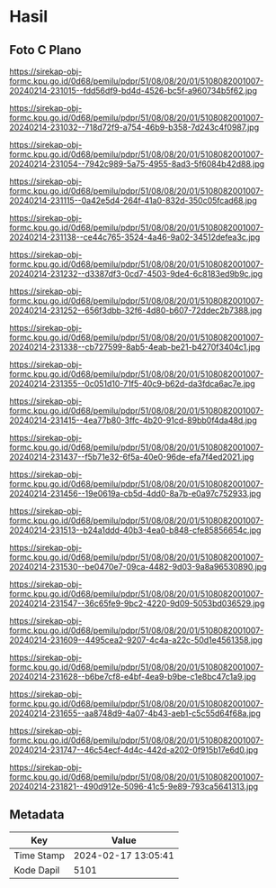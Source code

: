# Hasil

## Foto C Plano

https://sirekap-obj-formc.kpu.go.id/0d68/pemilu/pdpr/51/08/08/20/01/5108082001007-20240214-231015--fdd56df9-bd4d-4526-bc5f-a960734b5f62.jpg

https://sirekap-obj-formc.kpu.go.id/0d68/pemilu/pdpr/51/08/08/20/01/5108082001007-20240214-231032--718d72f9-a754-46b9-b358-7d243c4f0987.jpg

https://sirekap-obj-formc.kpu.go.id/0d68/pemilu/pdpr/51/08/08/20/01/5108082001007-20240214-231054--7942c989-5a75-4955-8ad3-5f6084b42d88.jpg

https://sirekap-obj-formc.kpu.go.id/0d68/pemilu/pdpr/51/08/08/20/01/5108082001007-20240214-231115--0a42e5d4-264f-41a0-832d-350c05fcad68.jpg

https://sirekap-obj-formc.kpu.go.id/0d68/pemilu/pdpr/51/08/08/20/01/5108082001007-20240214-231138--ce44c765-3524-4a46-9a02-34512defea3c.jpg

https://sirekap-obj-formc.kpu.go.id/0d68/pemilu/pdpr/51/08/08/20/01/5108082001007-20240214-231232--d3387df3-0cd7-4503-9de4-6c8183ed9b9c.jpg

https://sirekap-obj-formc.kpu.go.id/0d68/pemilu/pdpr/51/08/08/20/01/5108082001007-20240214-231252--656f3dbb-32f6-4d80-b607-72ddec2b7388.jpg

https://sirekap-obj-formc.kpu.go.id/0d68/pemilu/pdpr/51/08/08/20/01/5108082001007-20240214-231338--cb727599-8ab5-4eab-be21-b4270f3404c1.jpg

https://sirekap-obj-formc.kpu.go.id/0d68/pemilu/pdpr/51/08/08/20/01/5108082001007-20240214-231355--0c051d10-71f5-40c9-b62d-da3fdca6ac7e.jpg

https://sirekap-obj-formc.kpu.go.id/0d68/pemilu/pdpr/51/08/08/20/01/5108082001007-20240214-231415--4ea77b80-3ffc-4b20-91cd-89bb0f4da48d.jpg

https://sirekap-obj-formc.kpu.go.id/0d68/pemilu/pdpr/51/08/08/20/01/5108082001007-20240214-231437--f5b71e32-6f5a-40e0-96de-efa7f4ed2021.jpg

https://sirekap-obj-formc.kpu.go.id/0d68/pemilu/pdpr/51/08/08/20/01/5108082001007-20240214-231456--19e0619a-cb5d-4dd0-8a7b-e0a97c752933.jpg

https://sirekap-obj-formc.kpu.go.id/0d68/pemilu/pdpr/51/08/08/20/01/5108082001007-20240214-231513--b24a1ddd-40b3-4ea0-b848-cfe85856654c.jpg

https://sirekap-obj-formc.kpu.go.id/0d68/pemilu/pdpr/51/08/08/20/01/5108082001007-20240214-231530--be0470e7-09ca-4482-9d03-9a8a96530890.jpg

https://sirekap-obj-formc.kpu.go.id/0d68/pemilu/pdpr/51/08/08/20/01/5108082001007-20240214-231547--36c65fe9-9bc2-4220-9d09-5053bd036529.jpg

https://sirekap-obj-formc.kpu.go.id/0d68/pemilu/pdpr/51/08/08/20/01/5108082001007-20240214-231609--4495cea2-9207-4c4a-a22c-50d1e4561358.jpg

https://sirekap-obj-formc.kpu.go.id/0d68/pemilu/pdpr/51/08/08/20/01/5108082001007-20240214-231628--b6be7cf8-e4bf-4ea9-b9be-c1e8bc47c1a9.jpg

https://sirekap-obj-formc.kpu.go.id/0d68/pemilu/pdpr/51/08/08/20/01/5108082001007-20240214-231655--aa8748d9-4a07-4b43-aeb1-c5c55d64f68a.jpg

https://sirekap-obj-formc.kpu.go.id/0d68/pemilu/pdpr/51/08/08/20/01/5108082001007-20240214-231747--46c54ecf-4d4c-442d-a202-0f915b17e6d0.jpg

https://sirekap-obj-formc.kpu.go.id/0d68/pemilu/pdpr/51/08/08/20/01/5108082001007-20240214-231821--490d912e-5096-41c5-9e89-793ca5641313.jpg


## Metadata

| Key        | Value               |
| ---------- | ------------------- |
| Time Stamp | 2024-02-17 13:05:41 |
| Kode Dapil | 5101                |



